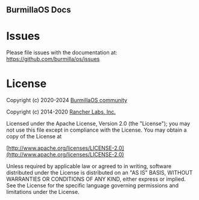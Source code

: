 BurmillaOS Docs
------------

Issues
======
Please file issues with the documentation at: https://github.com/burmilla/os/issues

License
=======
Copyright (c) 2020-2024 [BurmillaOS community](https://burmillaos.org)

Copyright (c) 2014-2020 [Rancher Labs, Inc.](http://rancher.com)

Licensed under the Apache License, Version 2.0 (the "License");
you may not use this file except in compliance with the License.
You may obtain a copy of the License at

[http://www.apache.org/licenses/LICENSE-2.0](http://www.apache.org/licenses/LICENSE-2.0)

Unless required by applicable law or agreed to in writing, software
distributed under the License is distributed on an "AS IS" BASIS,
WITHOUT WARRANTIES OR CONDITIONS OF ANY KIND, either express or implied.
See the License for the specific language governing permissions and
limitations under the License.
